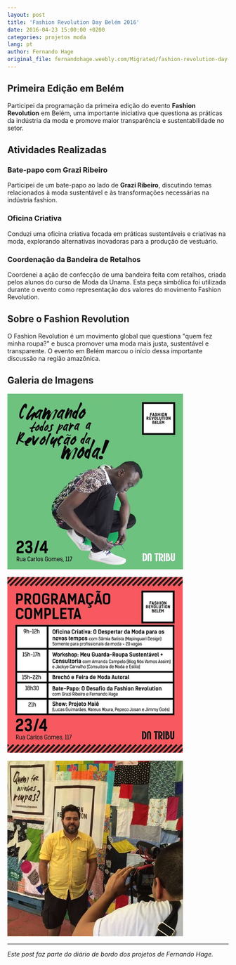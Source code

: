 ```yaml
---
layout: post
title: 'Fashion Revolution Day Belém 2016'
date: 2016-04-23 15:00:00 +0200
categories: projetos moda
lang: pt
author: Fernando Hage
original_file: fernandohage.weebly.com/Migrated/fashion-revolution-day-belem-2016.html
---
```


## Primeira Edição em Belém

Participei da programação da primeira edição do evento **Fashion Revolution** em Belém, uma importante iniciativa que questiona as práticas da indústria da moda e promove maior transparência e sustentabilidade no setor.

## Atividades Realizadas

### Bate-papo com Grazi Ribeiro

Participei de um bate-papo ao lado de **Grazi Ribeiro**, discutindo temas relacionados à moda sustentável e às transformações necessárias na indústria fashion.

### Oficina Criativa

Conduzi uma oficina criativa focada em práticas sustentáveis e criativas na moda, explorando alternativas inovadoras para a produção de vestuário.

### Coordenação da Bandeira de Retalhos

Coordenei a ação de confecção de uma bandeira feita com retalhos, criada pelos alunos do curso de Moda da Unama. Esta peça simbólica foi utilizada durante o evento como representação dos valores do movimento Fashion Revolution.

## Sobre o Fashion Revolution

O Fashion Revolution é um movimento global que questiona "quem fez minha roupa?" e busca promover uma moda mais justa, sustentável e transparente. O evento em Belém marcou o início dessa importante discussão na região amazônica.

## Galeria de Imagens

![Fashion Revolution Day Belém 2016](/assets/images/2016-04-23-fashion-revolution-day-belem-sustentabilidade-01.jpg)

![Fashion Revolution Day Belém 2016](/assets/images/2016-04-23-fashion-revolution-day-belem-sustentabilidade-02.png)

![Fashion Revolution Day Belém 2016](/assets/images/2016-04-23-fashion-revolution-day-belem-sustentabilidade-03.jpg)

---

*Este post faz parte do diário de bordo dos projetos de Fernando Hage.*
